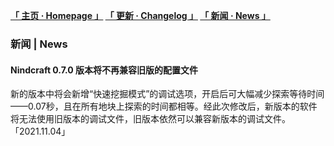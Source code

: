 **[「 主页 · Homepage 」](https://nindcraft.github.io/) [「 更新 · Changelog 」](https://nindcraft.github.io/c) [「 新闻 · News 」](https://nindcraft.github.io/n)**

### 新闻 | News
#### Nindcraft 0.7.0 版本将不再兼容旧版的配置文件
新的版本中将会新增“快速挖掘模式”的调试选项，开启后可大幅减少探索等待时间——0.07秒，且在所有地块上探索的时间都相等。经此次修改后，新版本的软件将无法使用旧版本的调试文件，旧版本依然可以兼容新版本的调试文件。「2021.11.04」
